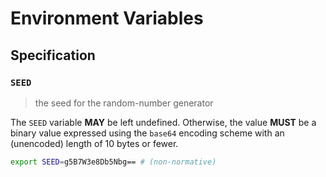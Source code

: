 # Environment Variables

## Specification

### `SEED`

> the seed for the random-number generator

The `SEED` variable **MAY** be left undefined. Otherwise, the value **MUST** be
a binary value expressed using the `base64` encoding scheme with an (unencoded)
length of 10 bytes or fewer.

```bash
export SEED=g5B7W3e8Db5Nbg== # (non-normative)
```
